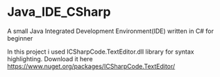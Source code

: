 # Java_IDE_CSharp
A small Java Integrated Development Environment(IDE) written in C# for beginner

In this project i used ICSharpCode.TextEditor.dll library for syntax highlighting.
Download it here
  https://www.nuget.org/packages/ICSharpCode.TextEditor/


